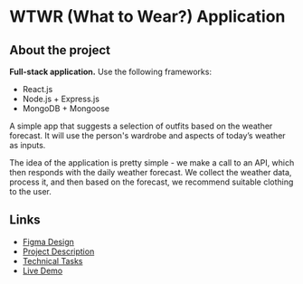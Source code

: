 # WTWR (What to Wear?) Application

## About the project

**Full-stack application.** Use the following frameworks:

- React.js
- Node.js + Express.js
- MongoDB + Mongoose

A simple app that suggests a selection of outfits based on the weather forecast. It will use the person's wardrobe and aspects of today’s weather as inputs.

The idea of the application is pretty simple - we make a call to an API, which then responds with the daily weather forecast. We collect the weather data, process it, and then based on the forecast, we recommend suitable clothing to the user.

## Links

- [Figma Design](https://www.figma.com/file/lNHEpsFEPoFVfsCDUf8nKA/WTWR-(Apiary)?node-id=163%3A194)
- [Project Description](https://github.com/practicum-student/wtwr-app/blob/main/Project%20Description.md)
- [Technical Tasks](https://github.com/practicum-student/wtwr-app/blob/main/Tasks.md)
- [Live Demo](https://wtwr-app.up.railway.app/)
